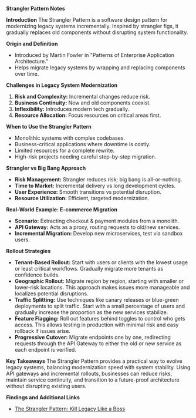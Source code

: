 **Strangler Pattern Notes**

**Introduction**
The Strangler Pattern is a software design pattern for modernizing legacy systems incrementally. Inspired by strangler figs, it gradually replaces old components without disrupting system functionality.

**Origin and Definition**

- Introduced by Martin Fowler in "Patterns of Enterprise Application Architecture."
- Helps migrate legacy systems by wrapping and replacing components over time.

**Challenges in Legacy System Modernization**

1. **Risk and Complexity:** Incremental changes reduce risk.
2. **Business Continuity:** New and old components coexist.
3. **Inflexibility:** Introduces modern tech gradually.
4. **Resource Allocation:** Focus resources on critical areas first.

**When to Use the Strangler Pattern**

- Monolithic systems with complex codebases.
- Business-critical applications where downtime is costly.
- Limited resources for a complete rewrite.
- High-risk projects needing careful step-by-step migration.

**Strangler vs Big Bang Approach**

- **Risk Management:** Strangler reduces risk; big bang is all-or-nothing.
- **Time to Market:** Incremental delivery vs long development cycles.
- **User Experience:** Smooth transitions vs potential disruption.
- **Resource Utilization:** Efficient, targeted modernization.

**Real-World Example: E-commerce Migration**

- **Scenario:** Extracting checkout & payment modules from a monolith.
- **API Gateway:** Acts as a proxy, routing requests to old/new services.
- **Incremental Migration:** Develop new microservices, test via sandbox users.

**Rollout Strategies**

- **Tenant-Based Rollout:** Start with users or clients with the lowest usage or least critical workflows. Gradually migrate more tenants as confidence builds.
- **Geographic Rollout:** Migrate region by region, starting with smaller or lower-risk locations. This approach makes issues more manageable and localizes potential disruptions.
- **Traffic Splitting:** Use techniques like canary releases or blue-green deployments to split traffic. Start with a small percentage of users and gradually increase the proportion as the new services stabilize.
- **Feature Flagging:** Roll out features behind toggles to control who gets access. This allows testing in production with minimal risk and easy rollback if issues arise.
- **Progressive Cutover:** Migrate endpoints one by one, redirecting requests through the API Gateway to either the old or new service as each endpoint is verified.

**Key Takeaways**
The Strangler Pattern provides a practical way to evolve legacy systems, balancing modernization speed with system stability. Using API gateways and incremental rollouts, businesses can reduce risks, maintain service continuity, and transition to a future-proof architecture without disrupting existing users.

**Findings and Additional Links**

- [The Strangler Pattern: Kill Legacy Like a Boss](https://medium.com/@josesousa8/the-strangler-pattern-kill-legacy-like-a-boss-db3db41564ed)


